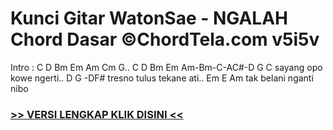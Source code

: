 
 # Kunci Gitar WatonSae - NGALAH Chord Dasar ©ChordTela.com v5i5v


Intro : C D Bm Em Am Cm G.. C D Bm Em Am-Bm-C-AC#-D G C sayang opo kowe ngerti.. D G -DF# tresno tulus tekane ati.. Em E Am tak belani nganti nibo

###  <a href="https://shortlighzx.web.app?sq=Kunci Gitar WatonSae - NGALAH Chord Dasar ©ChordTela.com"> >> VERSI LENGKAP KLIK DISINI << </a>
